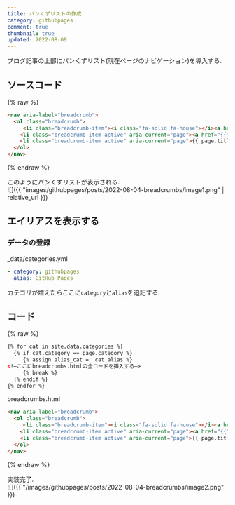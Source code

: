 ```yaml
---
title: パンくずリストの作成
category: githubpages
comment: true
thumbnail: true
updated: 2022-08-09
---
```


ブログ記事の上部にパンくずリスト(現在ページのナビゲーション)を導入する.  

## ソースコード
  
{% raw %}  

```html
<nav aria-label="breadcrumb">
  <ol class="breadcrumb">
     <li class="breadcrumb-item"><i class="fa-solid fa-house"></i><a href={{"/" | relative_url }}>Home</a></li>
    <li class="breadcrumb-item active" aria-current="page"><a href="{{"/#" | append: page.category | relative_url }}">{{ page.category }}</a></li>
    <li class="breadcrumb-item active" aria-current="page">{{ page.title }}</li>
  </ol>
</nav>
```
{% endraw %}


このようにパンくずリストが表示される.  
![]({{ "images/githubpages/posts/2022-08-04-breadcrumbs/image1.png" | relative_url }})


## エイリアスを表示する

### データの登録
_data/categories.yml

```yaml
- category: githubpages
  alias: GitHub Pages
```

カテゴリが増えたらここに`category`と`alias`を追記する.  

## コード

{% raw %}  

```html
{% for cat in site.data.categories %}
  {% if cat.category == page.category %}
     {% assign alias_cat =  cat.alias %}
<!—ここにbreadcrumbs.htmlの全コードを挿入する—>
     {% break %}
  {% endif %}
{% endfor %}
```

breadcrumbs.html

```html
<nav aria-label="breadcrumb">
  <ol class="breadcrumb">
     <li class="breadcrumb-item"><i class="fa-solid fa-house"></i><a href={{"/" | relative_url }}>Home</a></li>
    <li class="breadcrumb-item active" aria-current="page"><a href="{{"/#" | append: page.category | relative_url }}">{{ alias_cat }}</a></li>
    <li class="breadcrumb-item active" aria-current="page">{{ page.title }}</li>
  </ol>
</nav>
```
{% endraw %}

実装完了.  
![]({{ "/images/githubpages/posts/2022-08-04-breadcrumbs/image2.png" }})
